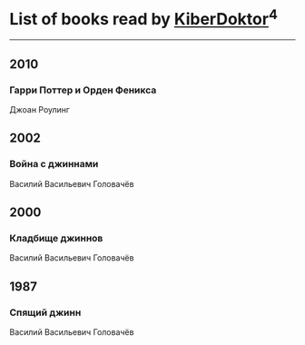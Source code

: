 # List of books read by [KiberDoktor](https://plus.google.com/u/0/109373108116388043138/)<sup>4</sup>
---

## 2010

### Гарри Поттер и  Орден Феникса
Джоан Роулинг



## 2002

### Война с джиннами
Василий Васильевич Головачёв



## 2000

### Кладбище джиннов
Василий Васильевич Головачёв



## 1987

### Спящий джинн
Василий Васильевич Головачёв



